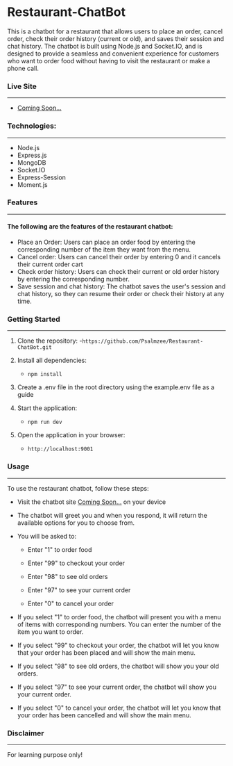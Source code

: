 # Restaurant-ChatBot

This is a chatbot for a restaurant that allows users to place an order, cancel order, check their order history (current or old), and saves their session and chat history. The chatbot is built using Node.js and Socket.IO, and is designed to provide a seamless and convenient experience for customers who want to order food without having to visit the restaurant or make a phone call.

### Live Site

---

-   [Coming Soon...]("live-link")


### Technologies:

---

-   Node.js
-   Express.js
-   MongoDB
-   Socket.IO
-   Express-Session
-   Moment.js  

### Features

---
#### The following are the features of the restaurant chatbot:
-   Place an Order: Users can place an order food by entering the corresponding number of the item they want from the menu.
-   Cancel order: Users can cancel their order by entering 0 and it cancels their current order cart
-   Check order history: Users can check their current or old order history by entering the corresponding number.
-   Save session and chat history: The chatbot saves the user's session and chat history, so they can resume their order or check their history at any time.



### Getting Started

---

1. Clone the repository:
    -`https://github.com/Psalmzee/Restaurant-ChatBot.git`
2. Install all  dependencies:
    - `npm install`
3. Create a .env file in the root directory using the example.env file as a guide 

4. Start the application:
    - `npm run dev`
5. Open the application in your browser:
    - `http://localhost:9001`

### Usage

---

To use the restaurant chatbot, follow these steps:

-   Visit the chatbot site [Coming Soon...]("live-link") on your device


-   The chatbot will greet you and when you respond, it will return the available options for you to choose from.
-   You will be asked to:
    -   Enter "1" to order food

    -   Enter "99" to checkout your order 

    -   Enter "98" to see old orders

    -   Enter "97" to see your current order

    -   Enter "0" to cancel your order
   
-  If you select "1" to order food, the chatbot will present you with a menu of items with corresponding numbers. You can enter the number of the item you want to order.
-  If you select "99" to checkout your order, the chatbot will let you know that your order has been placed and will show the main menu.
-  If you select "98" to see old orders, the chatbot will show you your old orders.
-  If you select "97" to see your current order, the chatbot will show you your current order.
-  If you select "0" to cancel your order, the chatbot will let you know that your order has been cancelled and will show the main menu.


### Disclaimer

---

For learning purpose only!
